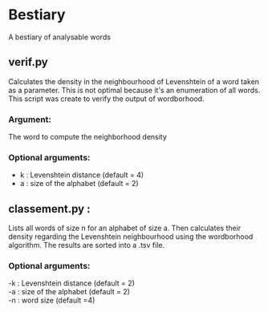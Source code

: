 # Bestiary
A bestiary of analysable words

## verif.py
Calculates the density in the neighbourhood of Levenshtein of a word taken as a parameter.
This is not optimal because it's an enumeration of all words.
This script was create to verify the output of wordborhood.

### Argument:
The word to compute the neighborhood density

### Optional arguments:
* k : Levenshtein distance (default = 4)
* a : size of the alphabet (default = 2)

## classement.py :
Lists all words of size n for an alphabet of size a.
Then calculates their density regarding the Levenshtein neighbourhood using the wordborhood algorithm.
The results are sorted into a .tsv file.

### Optional arguments:
-k : Levenshtein distance (default = 2)   
-a : size of the alphabet (default = 2)  
-n : word size (default =4)  
